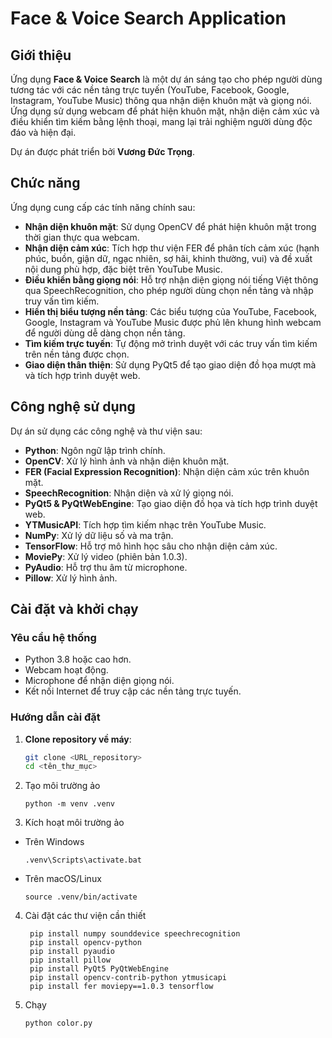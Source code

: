 # Face & Voice Search Application

## Giới thiệu

Ứng dụng **Face & Voice Search** là một dự án sáng tạo cho phép người dùng tương tác với các nền tảng trực tuyến (YouTube, Facebook, Google, Instagram, YouTube Music) thông qua nhận diện khuôn mặt và giọng nói. Ứng dụng sử dụng webcam để phát hiện khuôn mặt, nhận diện cảm xúc và điều khiển tìm kiếm bằng lệnh thoại, mang lại trải nghiệm người dùng độc đáo và hiện đại.

Dự án được phát triển bởi **Vương Đức Trọng**.

## Chức năng

Ứng dụng cung cấp các tính năng chính sau:

- **Nhận diện khuôn mặt**: Sử dụng OpenCV để phát hiện khuôn mặt trong thời gian thực qua webcam.
- **Nhận diện cảm xúc**: Tích hợp thư viện FER để phân tích cảm xúc (hạnh phúc, buồn, giận dữ, ngạc nhiên, sợ hãi, khinh thường, vui) và đề xuất nội dung phù hợp, đặc biệt trên YouTube Music.
- **Điều khiển bằng giọng nói**: Hỗ trợ nhận diện giọng nói tiếng Việt thông qua SpeechRecognition, cho phép người dùng chọn nền tảng và nhập truy vấn tìm kiếm.
- **Hiển thị biểu tượng nền tảng**: Các biểu tượng của YouTube, Facebook, Google, Instagram và YouTube Music được phủ lên khung hình webcam để người dùng dễ dàng chọn nền tảng.
- **Tìm kiếm trực tuyến**: Tự động mở trình duyệt với các truy vấn tìm kiếm trên nền tảng được chọn.
- **Giao diện thân thiện**: Sử dụng PyQt5 để tạo giao diện đồ họa mượt mà và tích hợp trình duyệt web.

## Công nghệ sử dụng

Dự án sử dụng các công nghệ và thư viện sau:

- **Python**: Ngôn ngữ lập trình chính.
- **OpenCV**: Xử lý hình ảnh và nhận diện khuôn mặt.
- **FER (Facial Expression Recognition)**: Nhận diện cảm xúc trên khuôn mặt.
- **SpeechRecognition**: Nhận diện và xử lý giọng nói.
- **PyQt5 & PyQtWebEngine**: Tạo giao diện đồ họa và tích hợp trình duyệt web.
- **YTMusicAPI**: Tích hợp tìm kiếm nhạc trên YouTube Music.
- **NumPy**: Xử lý dữ liệu số và ma trận.
- **TensorFlow**: Hỗ trợ mô hình học sâu cho nhận diện cảm xúc.
- **MoviePy**: Xử lý video (phiên bản 1.0.3).
- **PyAudio**: Hỗ trợ thu âm từ microphone.
- **Pillow**: Xử lý hình ảnh.

## Cài đặt và khởi chạy

### Yêu cầu hệ thống

- Python 3.8 hoặc cao hơn.
- Webcam hoạt động.
- Microphone để nhận diện giọng nói.
- Kết nối Internet để truy cập các nền tảng trực tuyến.

### Hướng dẫn cài đặt

1. **Clone repository về máy**:
   ```bash
   git clone <URL_repository>
   cd <tên_thư_mục>
   ```
2. Tạo môi trường ảo
   ```
   python -m venv .venv
   ```
3. Kích hoạt môi trường ảo
-  Trên Windows
   ```
   .venv\Scripts\activate.bat
   ```
-  Trên macOS/Linux
   ```
   source .venv/bin/activate
   ```
4. Cài đặt các thư viện cần thiết
   ```
    pip install numpy sounddevice speechrecognition
    pip install opencv-python
    pip install pyaudio
    pip install pillow
    pip install PyQt5 PyQtWebEngine
    pip install opencv-contrib-python ytmusicapi
    pip install fer moviepy==1.0.3 tensorflow
   ```
5. Chạy
   ```
   python color.py
   ```
